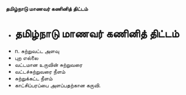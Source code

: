 **தமிழ்நாடு மாணவர் கணினித் திட்டம்**
- # தமிழ்நாடு மாணவர் கணினித் திட்டம்
- n. சுற்றுவட்ட அளவு
- புற எல்லை
- வட்டமான உருவின் சுற்றுவரை
- வட்டச்சுற்றுவரை நீளம்
- சுற்றுக்கட்ட நீளம்
- காட்சிப்பரப்பை அளப்பதற்கான கருவி.


